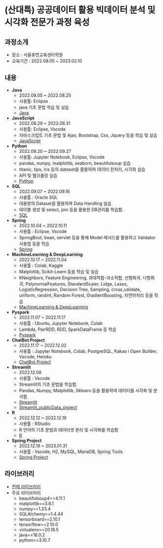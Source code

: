 # (산대특) 공공데이터 활용 빅데이터 분석 및 시각화 전문가 과정 육성
## **과정소개**
- 장소 : 서울휴먼교육센터학원
- 교육기간 : 2022.08.05 ~ 2023.02.10
## **내용**
- **Java**
    - 2022.08.05 ~ 2022.08.25
    - 사용툴: Eclipse
    - java 기초 문법 학습 및 실습
    - [Java](%EC%BD%94%EB%94%A9%EC%9E%90%EB%A3%8C/Java)
- **JavaScript**
    - 2022.08.29 ~ 2022.08.31
    - 사용툴: Eclipse, Vscode
    - 자바스크립트 기초 문법 및 Ajax, Bootstrap, Css, Jquery 등을 학습 및 실습
    - [JavaScript](%EC%BD%94%EB%94%A9%EC%9E%90%EB%A3%8C/JavaScript)
- **Python**
    - 2022.09.20 ~ 2022.09.27
    - 사용툴: Jupyter Notebook, Eclipse, Vscode
    - pandas, numpy, matplotlib, seaborn, beautifulsoup 실습
    - titanic, tips, iris 등의 dataset을 활용하여 데이터 전처리, 시각화 실습
    - API 및 웹크롤링 실습
    - [Python](%EC%BD%94%EB%94%A9%EC%9E%90%EB%A3%8C/Python)
- **SQL**
    - 2022.09.07 ~ 2022.09.16
    - 사용툴 : Oracle SQL
    - 대용량의 Dataset을 활용하여 Data Handling 실습
    - 테이블 생성 및 select, join 등을 활용한 DB관리를 학습함.
    - [SQL](%EC%BD%94%EB%94%A9%EC%9E%90%EB%A3%8C/SQL)
- **Spring**
    + 2022.10.04 ~ 2022.10.11
    + 사용툴 : Eclipse, Vscode
    + SpringBoot, bean, servlet 등을 통해 Model 메서드를 활용하고 Validator 사용법 등을 학습
    + [Spring](%EC%BD%94%EB%94%A9%EC%9E%90%EB%A3%8C/Spring)
- **MachineLearning & DeepLearning**
    - 2022.10.17 ~ 2022.11.04
    - 사용툴 : Colab, Kaggle
    - Matplotlib, Scikit-Learn 등을 학습 및 실습
    - KNeighbors, Feature Engineering, 과대적합-과소적합, 선형회귀, 다항회귀, PolynomialFeatures, StandardScaler, Lidge, Lasso, LogisticRegression, Decision Tree, Sampling, cross_validate, uniform, randint, Random Forest, GradientBoosting, 자연어처리 등을 학습
    - [MachineLearning & DeepLearning](%EC%BD%94%EB%94%A9%EC%9E%90%EB%A3%8C/Machine_Learning&Deep_Learning)
- **Pyspark**
    + 2022.11.07 ~ 2022.11.17
    + 사용툴 : Ubuntu, Jupyter Notebook, Colab
    + Lambda, PairRDD, RDD, SparkDataFrame 등 학습
    + [Pyspark](%EC%BD%94%EB%94%A9%EC%9E%90%EB%A3%8C/PySpark)
- **ChatBot Project**
    + 2022.11.17 ~ 2022.12.02
    + 사용툴 : Jupyter Notebook, Colab, PostgreSQL, Kakao i Open Builder, Vscode, Heroku
    + [ChatBot Project](https://github.com/Lospel/chatbot_project)
- **Streamlit**
    - 2022.12.08
    - 사용툴 : Vscode
    - Streamlit의 기초 문법을 학습함.
    - Pandas, Numpy, Matplotlib, Sklearn 등을 활용하여 데이터를 시각화 및 분석함.
    - [Streamlit](https://github.com/Lospel/streamlit-app-human)
    - [Streamlit_publicData_project](https://github.com/Lospel/Streamlit-publicData-project)
- **R**
    - 2022.12.12 ~ 2022.12.19
    - 사용툴 : RStudio
    - R 언어의 기초 문법과 데이터셋 분리 및 시각화를 학습함
    - [R](%EC%BD%94%EB%94%A9%EC%9E%90%EB%A3%8C/R)
- **Spring Project**
    - 2022.12.19 ~ 2023.01.31
    - 사용툴 : Vscode, H2, MySQL, MariaDB, Spring Tools
    - [Spring Project](https://github.com/Lospel/seoulPublicBicycleProject)
## **라이브러리**
- [전체 라이브러리](requirements.txt)
- 주요 라이브러리
    + beautifulsoup4==4.11.1
    + matplotlib==3.6.1
    + numpy==1.23.4
    + SQLAlchemy==1.4.44
    + tensorboard==2.10.1
    + tensorflow==2.10.0
    + virtualenv==20.16.5
    + java==18.0.2
    + python==3.10.7
